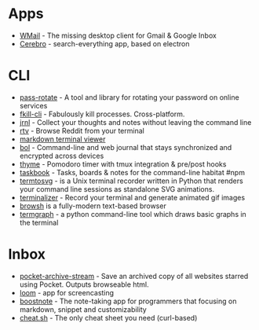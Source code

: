 # Apps

* [WMail](https://thomas101.github.io/wmail/) - The missing desktop client for Gmail & Google Inbox
* [Cerebro](https://cerebroapp.com) - search-everything app, based on electron

# CLI

* [pass-rotate](https://github.com/SirCmpwn/pass-rotate) - A tool and library for rotating your password on online services
* [fkill-cli](https://github.com/sindresorhus/fkill-cli) - Fabulously kill processes. Cross-platform.
* [jrnl](jrnl.sh) - Collect your thoughts and notes without leaving the command line
* [rtv](https://github.com/michael-lazar/rtv) - Browse Reddit from your terminal
* [markdown terminal viewer](https://github.com/axiros/terminal_markdown_viewer)
* [bol](https://github.com/schollz/bol) - Command-line and web journal that stays synchronized and encrypted across devices
* [thyme](http://hughbien.com/thyme/) - Pomodoro timer with tmux integration & pre/post hooks
* [taskbook](https://github.com/klauscfhq/taskbook) - Tasks, boards & notes for the command-line habitat #npm
* [termtosvg](https://nbedos.github.io/termtosvg/) - is a Unix terminal recorder written in Python that renders your command line sessions as standalone SVG animations.
* [terminalizer](https://github.com/faressoft/terminalizer) - Record your terminal and generate animated gif images
* [browsh](https://www.brow.sh) is a fully-modern text-based browser
* [termgraph](https://github.com/mkaz/termgraph) - a python command-line tool which draws basic graphs in the terminal


# Inbox

* [pocket-archive-stream](https://github.com/pirate/pocket-archive-stream) - Save an archived copy of all websites starred using Pocket. Outputs browseable html.
* [loom](https://www.useloom.com/) - app for screencasting
* [boostnote](https://boostnote.io/) - The note-taking app for programmers that focusing on markdown, snippet and customizability
* [cheat.sh](https://cheat.sh/) - The only cheat sheet you need (curl-based)
